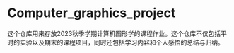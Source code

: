 # Computer_graphics_project
这个仓库用来存放2023秋季学期计算机图形学的课程作业。这个仓库不仅包括平时的实验以及期末的课程项目，同时还包括学习内容和个人感悟的总结与归纳。

